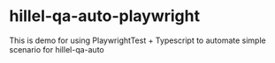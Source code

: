 # hillel-qa-auto-playwright
This is demo for using PlaywrightTest + Typescript to automate simple scenario for hillel-qa-auto
